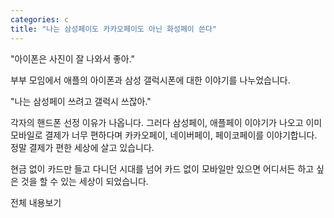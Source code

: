 ```yaml
---
categories: c
title: "나는 삼성페이도 카카오페이도 아닌 화성페이 쓴다"
---
```

"아이폰은 사진이 잘 나와서 좋아."

부부 모임에서 애플의 아이폰과 삼성 갤럭시폰에 대한 이야기를 나누었습니다.

"나는 삼성페이 쓰려고 갤럭시 쓰잖아."

각자의 핸드폰 선정 이유가 나옵니다. 그러다 삼성페이, 애플페이 이야기가 나오고 이미 모바일로 결제가 너무 편하다며 카카오페이, 네이버페이, 페이코페이를 이야기합니다. 정말 결제가 편한 세상에 살고 있습니다.&nbsp;

현금 없이 카드만 들고 다니던 시대를 넘어 카드 없이 모바일만 있으면 어디서든 하고 싶은 것을 할 수 있는 세상이 되었습니다.

전체 내용보기
